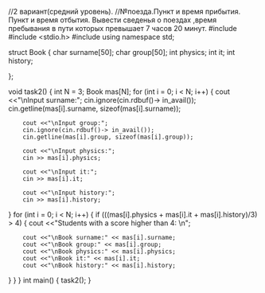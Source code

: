 //2 вариант(средний уровень).
//№поезда.Пункт и время прибытия. Пункт и время отбытия. Вывести сведенья о поездах ,время пребывания в пути которых превышает 7 часов 20 минут.
#include <iostream>
#include <stdio.h>
#include <cmath>
using namespace std;

struct Book
{
    char surname[50];
    char group[50];
    int physics;
    int it;
    int history;
    
    
};

void task2()
{
    int N = 3;
    Book mas[N];
    for (int i = 0; i < N; i++)
{
        cout <<"\nInput surname:";
        cin.ignore(cin.rdbuf()-> in_avail());
        cin.getline(mas[i].surname, sizeof(mas[i].surname));
        
        cout <<"\nInput group:";
        cin.ignore(cin.rdbuf()-> in_avail());
        cin.getline(mas[i].group, sizeof(mas[i].group));
        
        cout <<"\nInput physics:";
        cin >> mas[i].physics;
        
        cout <<"\nInput it:";
        cin >> mas[i].it;
        
        cout <<"\nInput history:";
        cin >> mas[i].history;
}
for (int i = 0; i < N; i++)
{
if (((mas[i].physics + mas[i].it + mas[i].history)/3) > 4)
{
cout <<"Students with a score higher than 4: \n";

        cout <<"\nBook surname:" << mas[i].surname;
        cout <<"\nBook group:" << mas[i].group;
        cout <<"\nBook physics:" << mas[i].physics;
        cout <<"\nBook it:" << mas[i].it;
        cout <<"\nBook history:" << mas[i].history;
        
}
}
}
int main()
{
    task2();
}

